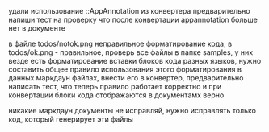 
<task>
удали использование ::AppAnnotation из конвертера
предварительно напиши тест на проверку что после конвертации appannotation больше нет в документе
</task>

<task>в файле todos/notok.png неправильное форматирование кода, в todos/ok.png - правильное, проверь все файлы в папке samples, у них везде есть форматирование вставки блоков кода разных языков, нужно составить общее правило использования этого форматирования в данных маркдаун файлах, внести его в конвертер, предварительно написать тест, что теперь правило работает корректно и при конвертации блоки кода отображаются в документамх верно</task>

никакие маркдаун документы не исправляй, нужно исправлять только код, который генерирует эти файлы